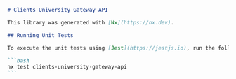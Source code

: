 ````markdown
# Clients University Gateway API

This library was generated with [Nx](https://nx.dev).

## Running Unit Tests

To execute the unit tests using [Jest](https://jestjs.io), run the following command:

```bash
nx test clients-university-gateway-api
```
````

```

```
